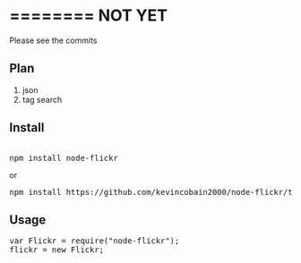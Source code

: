 ========
NOT YET
========

Please see the commits

Plan
-----

1. json
2. tag search

Install
-------

<pre>

npm install node-flickr
</pre>

or

<pre>
npm install https://github.com/kevincobain2000/node-flickr/tarball/master
</pre>

Usage
-----
<pre>
var Flickr = require("node-flickr");
flickr = new Flickr;
</pre>


